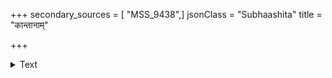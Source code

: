 +++
secondary_sources = [ "MSS_9438",]
jsonClass = "Subhaashita"
title = "कान्तानाम्"

+++

<details><summary>Text</summary>

कान्तानां कुवलयमप्यपास्तमक्ष्णोः शोभाभिर्न मुखरुचाहमेकमेव।  
संहर्षादलिविरुतैरितीव गायंल् लोलोर्मौ पयसि महोत्पलं ननर्त॥
</details>
